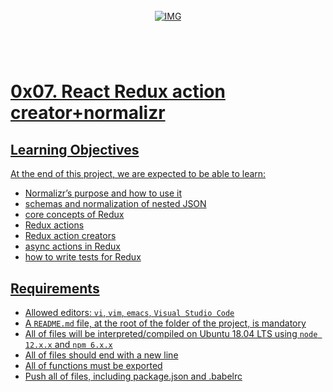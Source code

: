 <!-- repo image -->
<br />
<div align="center">
  <a href="https://github.com/github_username/repo_name">
    <img src="https://github.com/Abubacer/README-Template/blob/master/images/banner.png" alt="IMG" 
  </a>

<h1 align="center"></h1>
<div align="left">
<br />

# 0x07. React Redux action creator+normalizr 

## Learning Objectives

At the end of this project, we are expected to be able to learn:

  - Normalizr’s purpose and how to use it
  - schemas and normalization of nested JSON
  - core concepts of Redux
  - Redux actions
  - Redux action creators
  - async actions in Redux
  - how to write tests for Redux


## Requirements

  - Allowed editors: `vi`, `vim`, `emacs`, `Visual Studio Code`
  - A `README.md` file, at the root of the folder of the project, is mandatory
  - All of files will be interpreted/compiled on Ubuntu 18.04 LTS using `node 12.x.x` and `npm 6.x.x`
  - All of files should end with a new line
  - All of functions must be exported
  - Push all of files, including package.json and .babelrc
  
</div>
